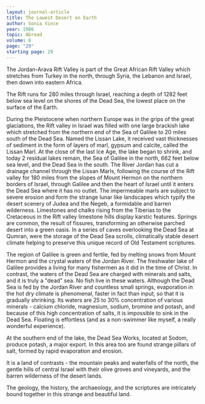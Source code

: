 ```yaml
---
layout: journal-article
title: The Lowest Desert on Earth
author: Sonia Vince
year: 1986
topic: Abroad
volume: 6
page: "29"
starting page: 29
---
```

The Jordan-Arava Rift Valley is part of the Great African Rift Valley which stretches from Turkey in the north, through Syria, the Lebanon and Israel, then down into eastern Africa.

The Rift runs for 280 miles through Israel, reaching a depth of 1282 feet below sea level on the shores of the Dead Sea, the lowest place on the surface of the Earth.

During the Pleistocene when northern Europe was in the grips of the great glaciations, the Rift valley in Israel was filled with one large brackish lake which stretched from the northern end of the Sea of Galilee to 20 miles south of the Dead Sea. Named the Lissan Lake, it received vast thicknesses of sediment in the form of layers of marl, gypsum and calcite, called the Lissan Marl. At the close of the last Ice Age, the lake began to shrink, and today 2 residual lakes remain, the Sea of Galilee in the north, 662 feet below sea level, and the Dead Sea in the south. The River Jordan has cut a drainage channel through the Lissan Marls, following the course of the Rift valley for 180 miles from the slopes of Mount Hermon on the northern borders of Israel, through Galilee and then the heart of Israel until it enters the Dead Sea where it has no outlet. The impermeable marls are subject to severe erosion and form the strange lunar like landscapes which typify the desert scenery of Judea and the Negeb, a formidable and barren wilderness. Limestones and chalks rising from the Tiberias to the Cretaceous in the Rift valley limestone hills display karstic features. Springs are common, the result of fissures, transforming an otherwise parched desert into a green oasis. In a series of caves overlooking the Dead Sea at Qumran, were the storage of the Dead Sea scrolls, climatically stable desert climate helping to preserve this unique record of Old Testament scriptures.

The region of Galilee is green and fertile, fed by melting snows from Mount Hermon and the crystal waters of the Jordan River. The freshwater lake of Galilee provides a living for many fishermen as it did in the time of Christ. In contrast, the waters of the Dead Sea are charged with minerals and salts, and it is truly a "dead" sea. No fish live in these waters. Although the Dead Sea is fed by the Jordan River and countless small springs, evaporation in the hot dry climate is phenomenal, faster in fact than input, so that it is gradually shrinking. Its waters are 25 to 30% concentration of various minerals - calcium chloride, magnesium, sodium, bromine and potash, and because of this high concentration of salts, it is impossible to sink in the Dead Sea. Floating is effortless (and as a non-swimmer like myself, a really wonderful experience).

At the southern end of the lake, the Dead Sea Works, located at Sodom, produce potash, a major export. In this area too are found strange pillars of salt, formed by rapid evaporation and erosion.

It is a land of contrasts - the mountain peaks and waterfalls of the north, the gentle hills of central Israel with their olive groves and vineyards, and the barren wilderness of the desert lands.

The geology, the history, the archaeology, and the scriptures are intricately bound together in this strange and beautiful land.